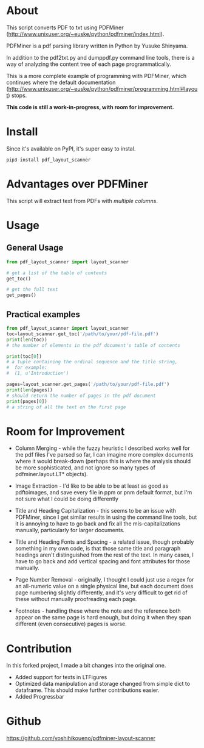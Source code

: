 # About
This script converts PDF to txt using PDFMiner
(http://www.unixuser.org/~euske/python/pdfminer/index.html).

PDFMiner is a pdf parsing library written in Python by Yusuke Shinyama.

In addition to the pdf2txt.py and dumppdf.py command line tools, there
is a way of analyzing the content tree of each page programmatically.

This is a more complete example of programming with
PDFMiner, which continues where the default documentation
(http://www.unixuser.org/~euske/python/pdfminer/programming.html#layout)
stops.

**This code is still a work-in-progress, with room for improvement.**

# Install
Since it's available on PyPI, it's super easy to instal.

```
pip3 install pdf_layout_scanner
```

# Advantages over PDFMiner
This script will extract text from PDFs with *multiple columns*.

# Usage
## General Usage
```python
from pdf_layout_scanner import layout_scanner

# get a list of the table of contents
get_toc()

# get the full text
get_pages()
```

## Practical examples
```python
from pdf_layout_scanner import layout_scanner
toc=layout_scanner.get_toc('/path/to/your/pdf-file.pdf')
print(len(toc))
# the number of elements in the pdf document's table of contents

print(toc[0])
# a tuple containing the ordinal sequence and the title string,
#  for example:
#  (1, u'Introduction')

pages=layout_scanner.get_pages('/path/to/your/pdf-file.pdf')
print(len(pages))
# should return the number of pages in the pdf document
print(pages[0])
# a string of all the text on the first page
```

# Room for Improvement
 * Column Merging - while the fuzzy heuristic I described works well for
 the pdf files I've parsed so far, I can imagine more complex documents
 where it would break-down (perhaps this is where the analysis should be
 more sophisticated, and not ignore so many types of pdfminer.layout.LT\* objects).

 * Image Extraction - I'd like to be able to be at least as good as
 pdftoimages, and save every file in ppm or pnm default format, but I'm
 not sure what I could be doing differently

 * Title and Heading Capitalization - this seems to be an issue with
 PDFMiner, since I get similar results in using the command line tools,
 but it is annoying to have to go back and fix all the mis-capitalizations
 manually, particularly for larger documents.

 * Title and Heading Fonts and Spacing - a related issue, though probably
 something in my own code, is that those same title and paragraph headings
 aren't distinguished from the rest of the text. In many cases, I have to
 go back and add vertical spacing and font attributes for those manually.

 * Page Number Removal - originally, I thought I could just use a regex
 for an all-numeric value on a single physical line, but each document
 does page numbering slightly differently, and it's very difficult to
 get rid of these without manually proofreading each page.

 * Footnotes - handling these where the note and the reference both appear
 on the same page is hard enough, but doing it when they span different
 (even consecutive) pages is worse.

# Contribution
In this forked project, I made a bit changes into the original one. 
 * Added support for texts in LTFigures
 * Optimized data manipulation and storage
    changed from simple dict to dataframe.
    This should make further contributions easier.
 * Added Progressbar

# Github
https://github.com/yoshihikoueno/pdfminer-layout-scanner
